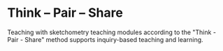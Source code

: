 # Think – Pair – Share

Teaching with sketchometry teaching modules according to the "Think - Pair - Share" method supports inquiry-based teaching and learning.